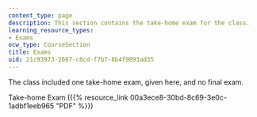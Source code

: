```yaml
---
content_type: page
description: This section contains the take-home exam for the class.
learning_resource_types:
- Exams
ocw_type: CourseSection
title: Exams
uid: 21c93973-2667-c8cd-f7b7-8b4f9093ad35
---
```


The class included one take-home exam, given here, and no final exam.

Take-home Exam ({{% resource_link 00a3ece8-30bd-8c69-3e0c-1adbf1eeb965 "PDF" %}})